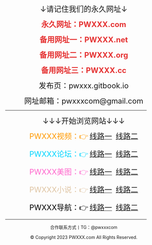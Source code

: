 <!DOCTYPE html>
<html>
<head>
    <meta charset="utf-8" />
    <meta http-equiv="X-UA-Compatible" content="IE=edge">
	<meta name="keywords" content="PWXXX,PWXXX.com,PWXXX视频,PWXXX论坛,PWXXX美图,PWXXX小说,PWXXX导航" />
	<meta name="description" content="PWXXX（PWXXX.com）是一个集在线视频、论坛社区、美女图片、小说文学、网址导航，等等为一体的综合性网站。" />
    <meta name="viewport" content="width=device-width, initial-scale=1">
    <link rel="icon" type="image/png" href="/favicon.ico">
</head>
<body>
<div style="text-align:center;">
	<a href="https://pwxxx.com"><img src="https://pwxxxcom.github.io/logo.png" alt="" /></a>
</div>
<p style="text-align:center;">
	<span style="font-size:24px;">↓请记住我们的永久网址↓</span> 
</p>
<p style="text-align:center;">
	<span style="color:#E53333;font-size:24px;"><strong>永久网址：PWXXX.com</strong></span> 
</p>
<p style="text-align:center;">
	<span style="color:#E53333;font-size:24px;"><strong>备用网址一：PWXXX.net</strong></span> 
</p>
<p style="text-align:center;">
	<span style="color:#E53333;font-size:24px;"><strong>备用网址二：PWXXX.org</strong></span> 
</p>
<p style="text-align:center;">
	<span style="color:#E53333;font-size:24px;"><strong>备用网址三：PWXXX.cc</strong></span> 
</p>
<p style="text-align:center;">
	<span style="font-size:24px;">发布页：pwxxx.gitbook.io</span> 
</p>
<p style="text-align:center;">
	<span style="font-size:24px;">网址邮箱：pwxxxcom@gmail.com</span> 
</p>
<hr style="width:90%" />
<p style="text-align:center;">
	<span style="font-size:24px;">↓↓↓开始浏览网站↓↓↓</span> 
</p>
<p style="text-align:center;">
	<span style="color:#FF9900;font-size:24px;">PWXXX视频：👉</span> <a href="https://www.pwxxx.co/" target="_blank"><span style="font-size:24px;">线路一</span></a> &nbsp; <a href="https://www.pwxxx.xyz/" target="_blank"><span style="font-size:24px;">线路二</span></a>
</p>
<p style="text-align:center;">
	<span style="color:#00D5FF;font-size:24px;">PWXXX论坛：👉</span> <a href="https://bbs.pwxxx.co/" target="_blank"><span style="font-size:24px;">线路一</span></a> &nbsp; <a href="https://bbs.pwxxx.xyz/" target="_blank"><span style="font-size:24px;">线路二</span></a>
</p>
<p style="text-align:center;">
	<span style="color:#FF66CC;font-size:24px;">PWXXX美图：👉</span> <a href="https://tu.pwxxx.co/" target="_blank"><span style="font-size:24px;">线路一</span></a> &nbsp; <a href="https://tu.pwxxx.xyz/" target="_blank"><span style="font-size:24px;">线路二</span></a>
</p>
<p style="text-align:center;">
	<span style="color:#DFC5A4;font-size:24px;">PWXXX小说：👉</span> <a href="https://shu.pwxxx.co/" target="_blank"><span style="font-size:24px;">线路一</span></a> &nbsp; <a href="https://shu.pwxxx.xyz/" target="_blank"><span style="font-size:24px;">线路二</span></a>
</p>
<p style="text-align:center;">
	<span style="color:#000000;font-size:24px;">PWXXX导航：👉</span> <a href="https://123.pwxxx.co/" target="_blank"><span style="font-size:24px;">线路一</span></a> &nbsp; <a href="https://123.pwxxx.xyz/" target="_blank"><span style="font-size:24px;">线路二</span></a>
</p>
<hr style="width:90%" />
<p style="text-align:center;">
	合作联系方式丨TG：@pwxxxcom
</p>
<p style="text-align:center;">
	© Copyright 2023 PWXXX.com All Rights Reserved.
</p>
</body>
</html>
